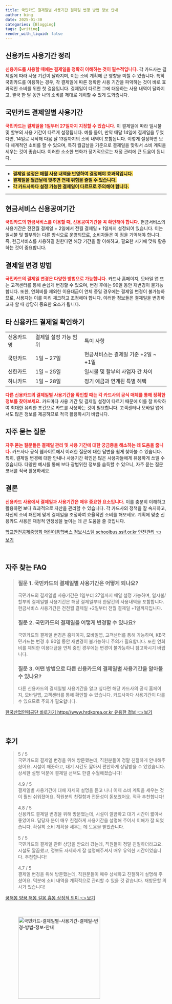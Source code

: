 ```yaml
---
title: 국민카드 결제일별 사용기간 결제일 변경 방법 정보 안내
author: bing
date: 2025-01-30
categories: [Blogging]
tags: [writing]
render_with_liquid: false
---
```



<h2 id='신용카드-사용기간-정리'>신용카드 사용기간 정리</h2>

<p><b><span style="color: #ee2323;">신용카드를 사용할 때에는 결제일을 정확히 이해하는 것이 필수적입니다.</span></b> 각 카드사는 결제일에 따라 사용 기간이 달라지며, 이는 소비 계획에 큰 영향을 미칠 수 있습니다. 특히 국민카드를 이용하는 경우, 각 결제일에 따른 정확한 사용 기간을 파악하는 것이 바로 효과적인 소비를 위한 첫 걸음입니다. 결제일이 다르면 그에 대응하는 사용 내역이 달라지고, 결국 한 달 동안 나의 소비를 제대로 계획할 수 있게 도와줍니다.</p>

<h2 id='국민카드-결제일별-사용기간'>국민카드 결제일별 사용기간</h2>

<p><b><span style="color: #ee2323;">국민카드는 결제일을 1일부터 27일까지 지정할 수 있습니다.</span></b> 이 결제일에 따라 일시불 및 할부의 사용 기간이 다르게 설정됩니다. 예를 들어, 만약 매달 14일에 결제일을 두었다면, 14일로 시작해 다음 달 13일까지의 소비 내역이 포함됩니다. 이렇게 설정하면 보다 체계적인 소비를 할 수 있으며, 특히 월급날을 기준으로 결제일을 맞춰서 소비 계획을 세우는 것이 좋습니다. 이러한 소소한 변화가 장기적으로는 재정 관리에 큰 도움이 됩니다.</p>

<hr />

<ul>
    <li><b><span style="background-color: #ffe066;">결제일 설정은 매월 사용 내역을 반영하여 결정해야 효과적입니다.</span></b></li>
    <li><b><span style="background-color: #ffe066;">결제일을 월급날에 맞추면 연체 위험을 줄일 수 있습니다.</span></b></li>
    <li><b><span style="background-color: #ffe066;">각 카드사마다 설정 가능한 결제일이 다르므로 주의해야 합니다.</span></b></li>
</ul>

<hr />

<h2 id='현금서비스-신용공여기간'>현금서비스 신용공여기간</h2>

<p><b><span style="color: #ee2323;">국민카드의 현금서비스를 이용할 때, 신용공여기간을 꼭 확인해야 합니다.</span></b> 현금서비스의 사용기간은 전전월 결제일 + 2일에서 전월 결제일 + 1일까지 설정되어 있습니다. 이는 일시불 및 할부와는 다른 방식으로 운영되므로, 소비자들은 이 점을 기억해야 합니다. 즉, 현금서비스를 사용하길 원한다면 해당 기간을 잘 이해하고, 필요한 시기에 맞춰 활용하는 것이 중요합니다.</p>

<h2 id='결제일-변경-방법'>결제일 변경 방법</h2>

<p><b><span style="color: #ee2323;">국민카드의 결제일 변경은 다양한 방법으로 가능합니다.</span></b> 카드사 홈페이지, 모바일 앱 또는 고객센터를 통해 손쉽게 변경할 수 있으며, 변경 후에는 90일 동안 재변경이 불가능합니다. 또한, 연회비를 제외한 이용대금이 연체 중일 경우에는 결제일 변경이 불가능하므로, 사용자는 이를 미리 체크하고 조정해야 합니다. 이러한 정보들은 결제일을 변경하고자 할 때 상당히 중요한 요소가 됩니다.</p>

<h2 id='타-신용카드-결제일-확인하기'>타 신용카드 결제일 확인하기</h2>

<table>
    <tr>
        <td>신용카드명</td>
        <td>결제일 설정 가능 범위</td>
        <td>특이 사항</td>
    </tr>
    <tr>
        <td>국민카드</td>
        <td>1일 ~ 27일</td>
        <td>현금서비스는 결제일 기준 +2일 ~ +1일</td>
    </tr>
    <tr>
        <td>신한카드</td>
        <td>1일 ~ 25일</td>
        <td>일시불 및 할부의 사업자 간 차이</td>
    </tr>
    <tr>
        <td>하나카드</td>
        <td>1일 ~ 28일</td>
        <td>정기 예금과 연계된 특별 혜택</td>
    </tr>
</table>

<p><b><span style="color: #ee2323;">다른 신용카드의 결제일별 사용기간을 확인할 때는 각 카드사의 공식 매체를 통해 정확한 정보를 찾아보세요.</span></b> 카드마다 사용 기간 및 결제일 설정이 다르기 때문에 이를 잘 파악하여 최대한 유리한 조건으로 카드를 사용하는 것이 필요합니다. 고객센터나 모바일 앱에서도 많은 정보를 제공하므로 적극 활용하시기 바랍니다.</p>

<h2 id='자주-묻는-질문'>자주 묻는 질문</h2>

<p><b><span style="color: #ee2323;">자주 묻는 질문들은 결제일 관리 및 사용 기간에 대한 궁금증을 해소하는 데 도움을 줍니다.</span></b> 카드사나 공식 웹사이트에서 이러한 질문에 대한 답변을 쉽게 찾아볼 수 있습니다. 특히, 결제일 변경에 대한 안내나 사용기간 확인은 많은 사용자들에게 유용하게 쓰일 수 있습니다. 다양한 예시를 통해 보다 광범위한 정보를 습득할 수 있으니, 자주 묻는 질문 코너를 적극 활용하세요.</p>

<h2 id='결론'>결론</h2>

<p><b><span style="color: #ee2323;">신용카드 사용에서 결제일과 사용기간은 매우 중요한 요소입니다.</span></b> 이를 충분히 이해하고 활용하면 보다 효과적으로 자산을 관리할 수 있습니다. 각 카드사의 정책을 잘 숙지하고, 자신의 소비 패턴에 맞게 결제일을 조정하여 효율적인 소비를 해보세요. 계획에 맞춘 신용카드 사용은 재정적 안정성을 높이는 데 큰 도움을 줄 것입니다.</p>


<p><a class="click-button" title="학교안전공제중앙회 어린이통학버스 정보시스템 schoolbus.ssif.or.kr 안전관리" href="https://blackassets.github.io/posts/%ED%95%99%EA%B5%90%EC%95%88%EC%A0%84%EA%B3%B5%EC%A0%9C%EC%A4%91%EC%95%99%ED%9A%8C-%EC%96%B4%EB%A6%B0%EC%9D%B4%ED%86%B5%ED%95%99%EB%B2%84%EC%8A%A4-%EC%A0%95%EB%B3%B4%EC%8B%9C%EC%8A%A4%ED%85%9C-schoolbus.ssif.or.kr-%EC%95%88%EC%A0%84%EA%B4%80%EB%A6%AC/" rel="dofollow">학교안전공제중앙회 어린이통학버스 정보시스템 schoolbus.ssif.or.kr 안전관리 👈 보기</a></p><br>
<h2 id='자주_찾는_FAQ'>자주 찾는 FAQ</h2>
<div itemscope="" itemtype="https://schema.org/FAQPage">
<blockquote>
<div itemscope="" itemprop="mainEntity" itemtype="https://schema.org/Question">
<h3 itemprop="name">질문 1. 국민카드의 결제일별 사용기간은 어떻게 되나요?</h3>
<div itemscope="" itemprop="acceptedAnswer" itemtype="https://schema.org/Answer">
<span itemprop="text">
<p>국민카드의 결제일별 사용기간은 1일부터 27일까지 매일 설정 가능하며, 일시불/할부의 결제일별 사용기간은 해당 결제일부터 한달간의 사용내역을 포함합니다. 현금서비스 사용기간은 전전월 결제일 +2일부터 전월 결제일 +1일까지입니다.</p>
</span>
</div>
</div>
<div itemscope="" itemprop="mainEntity" itemtype="https://schema.org/Question">
<h3 itemprop="name">질문 2. 국민카드의 결제일을 어떻게 변경할 수 있나요?</h3>
<div itemscope="" itemprop="acceptedAnswer" itemtype="https://schema.org/Answer">
<span itemprop="text">
<p>국민카드의 결제일 변경은 홈페이지, 모바일앱, 고객센터를 통해 가능하며, KB국민카드는 변경 후 90일 동안 재변경이 불가능하니 주의가 필요합니다. 또한 연회비를 제외한 이용대금을 연체 중인 경우에는 변경이 불가능하니 참고하시기 바랍니다.</p>
</span>
</div>
</div>
<div itemscope="" itemprop="mainEntity" itemtype="https://schema.org/Question">
<h3 itemprop="name">질문 3. 어떤 방법으로 다른 신용카드의 결제일별 사용기간을 알아볼 수 있나요?</h3>
<div itemscope="" itemprop="acceptedAnswer" itemtype="https://schema.org/Answer">
<span itemprop="text">
<p>다른 신용카드의 결제일별 사용기간을 알고 싶다면 해당 카드사의 공식 홈페이지, 모바일앱, 고객센터를 통해 확인할 수 있습니다. 카드사마다 사용기간이 다를 수 있으므로 주의가 필요합니다.</p>
</span>
</div>
</div>
</blockquote>
</div>
<p><a class="click-button" title="한국산업인력공단 바로가기 https//www.hrdkorea.or.kr 유용한 정보" href="https://blackassets.github.io/posts/%ED%95%9C%EA%B5%AD%EC%82%B0%EC%97%85%EC%9D%B8%EB%A0%A5%EA%B3%B5%EB%8B%A8-%EB%B0%94%EB%A1%9C%EA%B0%80%EA%B8%B0-httpswww.hrdkorea.or.kr-%EC%9C%A0%EC%9A%A9%ED%95%9C-%EC%A0%95%EB%B3%B4/" rel="dofollow">한국산업인력공단 바로가기 https//www.hrdkorea.or.kr 유용한 정보 👈 보기</a></p><br>
<h2 id='후기'>후기</h2>
<div itemscope itemtype="https://schema.org/Product">
  <blockquote>
  <div itemprop="review" itemscope itemtype="https://schema.org/Review">
      <div itemprop="reviewRating" itemscope itemtype="https://schema.org/Rating"> <span itemprop="ratingValue">5</span> / <span itemprop="bestRating">5</span> </div>
      <span itemprop="reviewBody">국민카드의 결제일 변경을 위해 방문했는데, 직원분들이 정말 친절하게 안내해주셨어요. 시설이 깨끗하고, 대기 시간도 짧아서 편안하게 상담받을 수 있었습니다. 상세한 설명 덕분에 결제일 선택도 한결 수월해졌습니다!</span>
  </div>
  <br>
  <div itemprop="review" itemscope itemtype="https://schema.org/Review">
      <div itemprop="reviewRating" itemscope itemtype="https://schema.org/Rating"> <span itemprop="ratingValue">4.9</span> / <span itemprop="bestRating">5</span> </div>
      <span itemprop="reviewBody">결제일별 사용기간에 대해 자세히 설명을 듣고 나니 이제 소비 계획을 세우는 것이 훨씬 쉬워졌어요. 직원분의 친절함과 전문성이 돋보였어요. 적극 추천합니다!</span>
  </div>
  <br>
  <div itemprop="review" itemscope itemtype="https://schema.org/Review">
      <div itemprop="reviewRating" itemscope itemtype="https://schema.org/Rating"> <span itemprop="ratingValue">4.8</span> / <span itemprop="bestRating">5</span> </div>
      <span itemprop="reviewBody">신용카드 결제일 변경을 위해 방문했는데, 시설이 깔끔하고 대기 시간이 짧아서 좋았어요. 담당자 분이 매우 친절하게 사용기간을 설명해 주어서 이해가 잘 되었습니다. 확실히 소비 계획을 세우는 데 도움을 받았습니다.</span>
  </div>
  <br>
  <div itemprop="review" itemscope itemtype="https://schema.org/Review">
      <div itemprop="reviewRating" itemscope itemtype="https://schema.org/Rating"> <span itemprop="ratingValue">5</span> / <span itemprop="bestRating">5</span> </div>
      <span itemprop="reviewBody">국민카드의 결제일 관련 상담을 받으러 갔는데, 직원들이 정말 친절하더라고요. 시설도 깔끔했고, 정보도 자세하게 잘 설명해주셔서 매우 유익한 시간이었습니다. 추천합니다!</span>
  </div>
  <br>
  <div itemprop="review" itemscope itemtype="https://schema.org/Review">
      <div itemprop="reviewRating" itemscope itemtype="https://schema.org/Rating"> <span itemprop="ratingValue">4.7</span> / <span itemprop="bestRating">5</span> </div>
      <span itemprop="reviewBody">결제일 변경을 위해 방문했는데, 직원분들이 매우 상세하고 친절하게 설명해 주셨어요. 덕분에 소비 내역을 계획적으로 관리할 수 있을 것 같습니다. 재방문할 의사가 있습니다!</span>
  </div>
  </blockquote>
</div>
<p><a class="click-button" title="꿈해몽 양꿈 해몽 길몽 흉몽 상징적 의미" href="https://blackassets.github.io/posts/%EA%BF%88%ED%95%B4%EB%AA%BD-%EC%96%91%EA%BF%88-%ED%95%B4%EB%AA%BD-%EA%B8%B8%EB%AA%BD-%ED%9D%89%EB%AA%BD-%EC%83%81%EC%A7%95%EC%A0%81-%EC%9D%98%EB%AF%B8/" rel="dofollow">꿈해몽 양꿈 해몽 길몽 흉몽 상징적 의미 👈 보기</a></p><br>
<figure class="image"><img src="https://blackassets.github.io/assets/img/thumbnail/국민카드-결제일별-사용기간-결제일-변경-방법-정보-안내.webp" alt="국민카드-결제일별-사용기간-결제일-변경-방법-정보-안내" width="256" height="256"></figure>